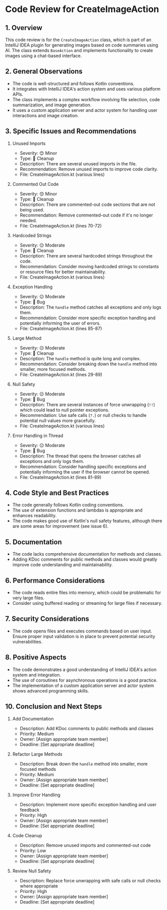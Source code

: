 # Code Review for CreateImageAction

## 1. Overview

This code review is for the `CreateImageAction` class, which is part of an IntelliJ IDEA plugin for generating images based on code summaries using AI. The class extends `BaseAction` and implements functionality to create images using a chat-based interface.

## 2. General Observations

- The code is well-structured and follows Kotlin conventions.
- It integrates with IntelliJ IDEA's action system and uses various platform APIs.
- The class implements a complex workflow involving file selection, code summarization, and image generation.
- It uses a custom application server and actor system for handling user interactions and image creation.

## 3. Specific Issues and Recommendations

1. Unused Imports
   - Severity: 😊 Minor
   - Type: 🧹 Cleanup
   - Description: There are several unused imports in the file.
   - Recommendation: Remove unused imports to improve code clarity.
   - File: CreateImageAction.kt (various lines)

2. Commented Out Code
   - Severity: 😊 Minor
   - Type: 🧹 Cleanup
   - Description: There are commented-out code sections that are not being used.
   - Recommendation: Remove commented-out code if it's no longer needed.
   - File: CreateImageAction.kt (lines 70-72)

3. Hardcoded Strings
   - Severity: 😐 Moderate
   - Type: 🧹 Cleanup
   - Description: There are several hardcoded strings throughout the code.
   - Recommendation: Consider moving hardcoded strings to constants or resource files for better maintainability.
   - File: CreateImageAction.kt (various lines)

4. Exception Handling
   - Severity: 😐 Moderate
   - Type: 🐛 Bug
   - Description: The `handle` method catches all exceptions and only logs them.
   - Recommendation: Consider more specific exception handling and potentially informing the user of errors.
   - File: CreateImageAction.kt (lines 85-87)

5. Large Method
   - Severity: 😐 Moderate
   - Type: 🧹 Cleanup
   - Description: The `handle` method is quite long and complex.
   - Recommendation: Consider breaking down the `handle` method into smaller, more focused methods.
   - File: CreateImageAction.kt (lines 29-89)

6. Null Safety
   - Severity: 😐 Moderate
   - Type: 🐛 Bug
   - Description: There are several instances of force unwrapping (`!!`) which could lead to null pointer exceptions.
   - Recommendation: Use safe calls (`?.`) or null checks to handle potential null values more gracefully.
   - File: CreateImageAction.kt (various lines)

7. Error Handling in Thread
   - Severity: 😐 Moderate
   - Type: 🐛 Bug
   - Description: The thread that opens the browser catches all exceptions and only logs them.
   - Recommendation: Consider handling specific exceptions and potentially informing the user if the browser cannot be opened.
   - File: CreateImageAction.kt (lines 81-89)

## 4. Code Style and Best Practices

- The code generally follows Kotlin coding conventions.
- The use of extension functions and lambdas is appropriate and enhances readability.
- The code makes good use of Kotlin's null safety features, although there are some areas for improvement (see issue 6).

## 5. Documentation

- The code lacks comprehensive documentation for methods and classes.
- Adding KDoc comments for public methods and classes would greatly improve code understanding and maintainability.

## 6. Performance Considerations

- The code reads entire files into memory, which could be problematic for very large files.
- Consider using buffered reading or streaming for large files if necessary.

## 7. Security Considerations

- The code opens files and executes commands based on user input. Ensure proper input validation is in place to prevent potential security vulnerabilities.

## 8. Positive Aspects

- The code demonstrates a good understanding of IntelliJ IDEA's action system and integration.
- The use of coroutines for asynchronous operations is a good practice.
- The implementation of a custom application server and actor system shows advanced programming skills.

## 10. Conclusion and Next Steps

1. Add Documentation
   - Description: Add KDoc comments to public methods and classes
   - Priority: Medium
   - Owner: [Assign appropriate team member]
   - Deadline: [Set appropriate deadline]

2. Refactor Large Methods
   - Description: Break down the `handle` method into smaller, more focused methods
   - Priority: Medium
   - Owner: [Assign appropriate team member]
   - Deadline: [Set appropriate deadline]

3. Improve Error Handling
   - Description: Implement more specific exception handling and user feedback
   - Priority: High
   - Owner: [Assign appropriate team member]
   - Deadline: [Set appropriate deadline]

4. Code Cleanup
   - Description: Remove unused imports and commented-out code
   - Priority: Low
   - Owner: [Assign appropriate team member]
   - Deadline: [Set appropriate deadline]

5. Review Null Safety
   - Description: Replace force unwrapping with safe calls or null checks where appropriate
   - Priority: High
   - Owner: [Assign appropriate team member]
   - Deadline: [Set appropriate deadline]